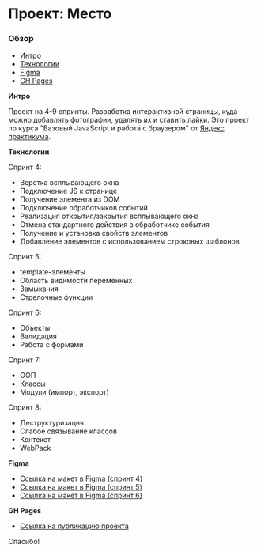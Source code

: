 # Проект: Место

### Обзор
* [Интро](#Интро)
* [Технологии](#Технологии)
* [Figma](#Figma)
* [GH Pages](#GHPages)

**<a name="Интро"></a>Интро**

Проект на 4-9 спринты. Разработка интерактивной страницы, куда можно добавлять фотографии, удалять их и ставить лайки.
Это проект по курса "Базовый JavaScript и работа с браузером" от [Яндекс практикума](https://praktikum.yandex.ru/).

**<a name="Технологии"></a>Технологии**

Спринт 4:
* Верстка всплывающего окна
* Подключение JS к странице
* Получение элемента из DOM
* Подключение обработчиков событий
* Реализация открытия/закрытия всплывающего окна
* Отмена стандартного действия в обработчике события
* Получение и установка свойств элементов
* Добавление элементов с использованием строковых шаблонов

Спринт 5:
* template-элементы
* Область видимости переменных
* Замыкания
* Стрелочные функции

Спринт 6:
* Объекты
* Валидация
* Работа с формами

Спринт 7:
* ООП
* Классы
* Модули (импорт, экспорт)

Спринт 8:
* Деструктуризация
* Слабое связывание классов
* Контекст
* WebPack

**<a name="Figma"></a>Figma**

* [Ссылка на макет в Figma (спринт 4)](https://www.figma.com/file/2cn9N9jSkmxD84oJik7xL7/JavaScript.-Sprint-4?node-id=0%3A1)
* [Ссылка на макет в Figma (спринт 5)](https://www.figma.com/file/bjyvbKKJN2naO0ucURl2Z0/JavaScript.-Sprint-5?node-id=0%3A1)
* [Ссылка на макет в Figma (спринт 6)](https://www.figma.com/file/kRVLKwYG3d1HGLvh7JFWRT/JavaScript.-Sprint-6?node-id=0%3A1)

**<a name="GHPages"></a>GH Pages**

* [Ссылка на публикацию проекта](https://nikolay-shirokov.github.io/mesto/)

Спасибо!
